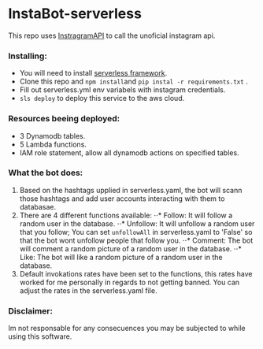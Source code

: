 # InstaBot-serverless

This repo uses [InstragramAPI](https://github.com/LevPasha/Instagram-API-python) to call the unoficial instagram api.

### Installing:
* You will need to install [serverless framework](https://serverless.com/).
* Clone this repo and `npm install`and `pip instal -r requirements.txt` .
* Fill out serverless.yml env variabels with instagram credentials.
* `sls deploy` to deploy this service to the aws cloud.

### Resources beeing deployed:
* 3 Dynamodb tables.
* 5 Lambda functions.
* IAM role statement, allow all dynamodb actions on specified tables.

### What the bot does:
1. Based on the hashtags upplied in serverless.yaml, the bot will scann those hashtags and add user accounts interacting with them to databasae. 
2. There are 4 different functions available:
⋅⋅* Follow: It will follow a random user in the database.
⋅⋅* Unfollow: It will unfollow a random user that you follow; You can set `unfollowAll` in serverless.yaml to 'False' so that the bot wont unfollow people that follow you.
⋅⋅* Comment: The bot will comment a random picture of a random user in the database.
⋅⋅* Like: The bot will like a random picture of a random user in the database.
3. Default invokations rates have been set to the functions, this rates have worked for me personally in regards to not getting banned. You can adjust the rates in the serverless.yaml file.

### Disclaimer:
Im not responsable for any consecuences you may be subjected to while using this  software.
